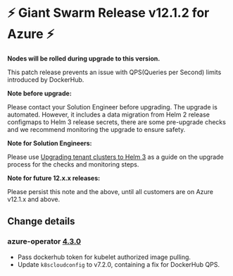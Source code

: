 # :zap: Giant Swarm Release v12.1.2 for Azure :zap:

**Nodes will be rolled during upgrade to this version.**

This patch release prevents an issue with QPS(Queries per Second) limits introduced by DockerHub.

**Note before upgrade:**

Please contact your Solution Engineer before upgrading. The upgrade is automated. However, it includes a data migration from Helm 2 release configmaps to Helm 3 release secrets, there are some pre-upgrade checks and we recommend monitoring the upgrade to ensure safety.

**Note for Solution Engineers:**

Please use [Upgrading tenant clusters to Helm 3](https://intranet.giantswarm.io/docs/dev-and-releng/helm/helm3-tenant-cluster-upgrade/) as a guide on the upgrade process for the checks and monitoring steps.

**Note for future 12.x.x releases:**

Please persist this note and the above, until all customers are on Azure v12.1.x and above.

## Change details

### azure-operator [4.3.0](https://github.com/giantswarm/azure-operator/compare/v4.2.0...v4.3.0)
- Pass dockerhub token for kubelet authorized image pulling.
- Update `k8scloudconfig` to v7.2.0, containing a fix for DockerHub QPS.

